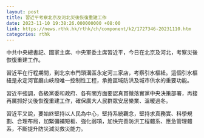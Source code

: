 ```yaml
---
layout: post
title: 習近平考察北京及河北災後恢復重建工作
date: 2023-11-10 19:38:26.000000000 +08:00
link: https://news.rthk.hk/rthk/ch/component/k2/1727346-20231110.htm
categories: rthk
---
```


中共中央總書記、國家主席、中央軍委主席習近平，今日在北京及河北，考察災後恢復重建工作。

習近平在行程期間，到北京市門頭溝區永定河三家店，考察引水樞紐。這個引水樞紐是永定河官廳山峽段唯一控制性工程，承擔區域防洪及城市供水的重要功能。

習近平強調，各級黨委和政府、各有關方面要認真貫徹落實黨中央決策部署，再接再厲抓好災後恢復重建工作，確保廣大人民群眾安居樂業、溫暖過冬。

習近平又說，要始終堅持以人民為中心，堅持系統觀念，堅持求真務實、科學規劃、合理布局，加緊彌補短板、強化弱項，加快完善防洪工程體系、應急管理體系，不斷提升防災減災救災能力。
